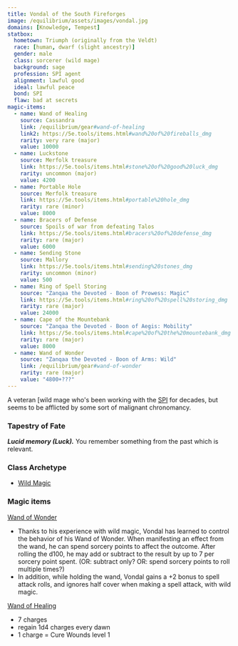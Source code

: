 ```yaml
---
title: Vondal of the South Fireforges
image: /equilibrium/assets/images/vondal.jpg
domains: [Knowledge, Tempest]
statbox:
  hometown: Triumph (originally from the Veldt)
  race: [human, dwarf (slight ancestry)]
  gender: male
  class: sorcerer (wild mage)
  background: sage
  profession: SPI agent
  alignment: lawful good
  ideal: lawful peace
  bond: SPI
  flaw: bad at secrets
magic-items:
  - name: Wand of Healing
    source: Cassandra
    link: /equilibrium/gear#wand-of-healing
    link2: https://5e.tools/items.html#wand%20of%20fireballs_dmg
    rarity: very rare (major)
    value: 10000
  - name: Luckstone
    source: Merfolk treasure
    link: https://5e.tools/items.html#stone%20of%20good%20luck_dmg
    rarity: uncommon (major)
    value: 4200
  - name: Portable Hole
    source: Merfolk treasure
    link: https://5e.tools/items.html#portable%20hole_dmg
    rarity: rare (minor)
    value: 8000
  - name: Bracers of Defense
    source: Spoils of war from defeating Talos
    link: https://5e.tools/items.html#bracers%20of%20defense_dmg
    rarity: rare (major)
    value: 6000
  - name: Sending Stone
    source: Mallory
    link: https://5e.tools/items.html#sending%20stones_dmg
    rarity: uncommon (minor)
    value: 500
  - name: Ring of Spell Storing
    source: "Zanqaa the Devoted - Boon of Prowess: Magic"
    link: https://5e.tools/items.html#ring%20of%20spell%20storing_dmg
    rarity: rare (major)
    value: 24000
  - name: Cape of the Mountebank
    source: "Zanqaa the Devoted - Boon of Aegis: Mobility"
    link: https://5e.tools/items.html#cape%20of%20the%20mountebank_dmg
    rarity: rare (major)
    value: 8000
  - name: Wand of Wonder
    source: "Zanqaa the Devoted - Boon of Arms: Wild"
    link: /equilibrium/gear#wand-of-wonder
    rarity: rare (major)
    value: "4800+???"
---
```


A veteran [wild mage who's been working with the [SPI](../orgs/spi) for decades,
but seems to be afflicted by some sort of malignant chronomancy.

### Tapestry of Fate

***Lucid memory (Luck).*** You remember something from the past which is relevant.

### Class Archetype

* [Wild Magic](http://dnd5e.wikidot.com/sorcerer:wild-magic)

### Magic items

[Wand of Wonder](https://5e.tools/items.html#wand%20of%20wonder_dmg)
* Thanks to his experience with wild magic, Vondal has learned to control the
  behavior of his Wand of Wonder. When manifesting an effect from the wand, he
  can spend sorcery points to affect the outcome. After rolling the d100, he
  may add or subtract to the result by up to 7 per sorcery point spent.
  (OR: subtract only? OR: spend sorcery points to roll multiple times?)
* In addition, while holding the wand, Vondal gains a +2 bonus to spell attack
  rolls, and ignores half cover when making a spell attack, with wild magic.

[Wand of Healing](https://5e.tools/items.html#wand%20of%20fireballs_dmg)
* 7 charges
* regain 1d4 charges every dawn
* 1 charge = Cure Wounds level 1
